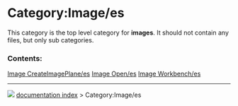 # Category:Image/es
This category is the top level category for **images**. It should not contain any files, but only sub categories.

### Contents:

    
  [Image CreateImagePlane/es](Image_CreateImagePlane/es.md)   [Image Open/es](Image_Open/es.md)   [Image Workbench/es](Image_Workbench/es.md)



---
![](images/Right_arrow.png) [documentation index](../README.md) > Category:Image/es
